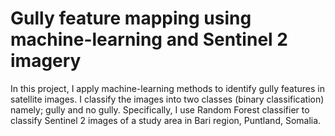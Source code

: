 # Gully feature mapping using machine-learning and Sentinel 2 imagery

In this project, I apply machine-learning methods to identify gully features in satellite images. I classify the images into two classes (binary classification) namely; gully and no gully. Specifically, I use Random Forest classifier to classify Sentinel 2 images of a study area in Bari region, Puntland, Somalia.

